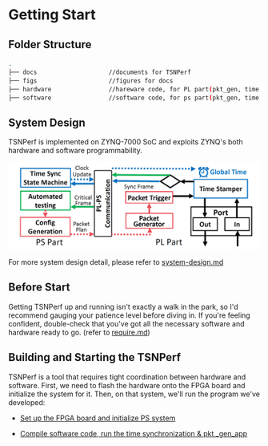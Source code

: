 # Getting Start

## Folder Structure

```bash
.
├── docs                    //documents for TSNPerf
├── figs                    //figures for docs
├── hardware                //hareware code, for PL part(pkt_gen, time sync in FPGA)
├── software                //software code, for ps part(pkt_gen, time sync)
```



## System Design

TSNPerf  is implemented on ZYNQ-7000 SoC and exploits ZYNQ's both hardware and software programmability. 

![system-design](../figs/system-design.PNG)

For more system design detail, please refer to [system-design.md](./system-design.md)



## Before Start

Getting TSNPerf up and running isn't exactly a walk in the park, so I'd recommend gauging your patience level before diving in. If you're feeling confident, double-check that you've got all the necessary software and hardware ready to go. (refer to [require.md](./require.md)) 



## Building and Starting the TSNPerf

TSNPerf is a tool that requires tight coordination between hardware and software. First, we need to flash the hardware onto the FPGA board and initialize the system for it. Then, on that system, we'll run the program we've developed:

* [Set up the FPGA board and initialize PS system](hardware-build.md)

* [Compile software code, run the time synchronization & pkt _gen_app](software-build.md)
